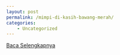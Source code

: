 ```yaml
---
layout: post
permalink: /mimpi-di-kasih-bawang-merah/
categories:
    - Uncategorized
---
```


[Baca Selengkapnya](/05)